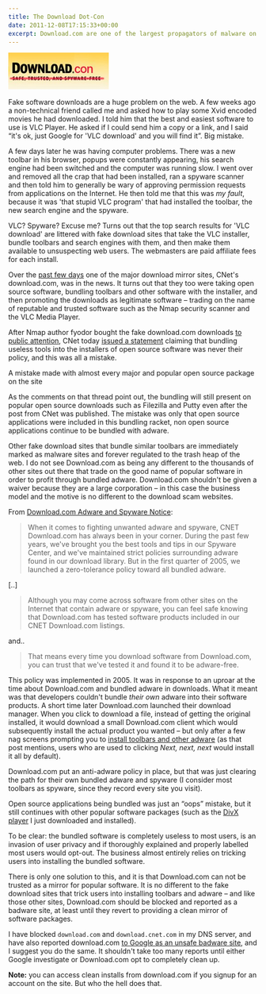 ```yaml
---
title: The Download Dot-Con
date: 2011-12-08T17:15:33+00:00
excerpt: Download.com are one of the largest propagators of malware on the web
---
```


![download dot con](./../assets/download-dotcon.jpg)

Fake software downloads are a huge problem on the web. A few weeks ago a non-technical friend called me and asked how to play some Xvid encoded movies he had downloaded. I told him that the best and easiest software to use is VLC Player. He asked if I could send him a copy or a link, and I said “it's ok, just Google for 'VLC download' and you will find it”. Big mistake.

A few days later he was having computer problems. There was a new toolbar in his browser, popups were constantly appearing, his search engine had been switched and the computer was running slow. I went over and removed all the crap that had been installed, ran a spyware scanner and then told him to generally be wary of approving permission requests from applications on the Internet. He then told me that this was *my fault*, because it was 'that stupid VLC program' that had installed the toolbar, the new search engine and the spyware.

VLC? Spyware? Excuse me? Turns out that the top search results for 'VLC download' are littered with fake download sites that take the VLC installer, bundle toolbars and search engines with them, and then make them available to unsuspecting web users. The webmasters are paid affiliate fees for each install.

Over the [past few days](http://insecure.org/news/download-com-fiasco.html) one of the major download mirror sites, CNet's download.com, was in the news. It turns out that they too were taking open source software, bundling toolbars and other software with the installer, and then promoting the downloads as legitimate software – trading on the name of reputable and trusted software such as the Nmap security scanner and the VLC Media Player.

After Nmap author fyodor bought the fake download.com downloads [to public attention](http://seclists.org/nmap-hackers/2011/5), CNet today [issued a statement](http://download.cnet.com/8301-2007_4-57338809-12/a-note-from-sean-regarding-the-download.com-installer/) claiming that bundling useless tools into the installers of open source software was never their policy, and this was all a mistake.

A mistake made with almost every major and popular open source package on the site

As the comments on that thread point out, the bundling will still present on popular open source downloads such as Filezilla and Putty even after the post from CNet was published. The mistake was only that open source applications were included in this bundling racket, non open source applications continue to be bundled with adware.

Other fake download sites that bundle similar toolbars are immediately marked as malware sites and forever regulated to the trash heap of the web. I do not see Download.com as being any different to the thousands of other sites out there that trade on the good name of popular software in order to profit through bundled adware. Download.com shouldn't be given a waiver because they are a large corporation – in this case the business model and the motive is no different to the download scam websites.

From [Download.com Adware and Spyware Notice](http://www.cnet.com/2723-13403_1-461-16.html):

> When it comes to fighting unwanted adware and spyware, CNET Download.com has always been in your corner. During the past few years, we've brought you the best tools and tips in our Spyware Center, and we've maintained strict policies surrounding adware found in our download library. But in the first quarter of 2005, we launched a zero-tolerance policy toward all bundled adware.

[..]

> Although you may come across software from other sites on the Internet that contain adware or spyware, you can feel safe knowing that Download.com has tested software products included in our CNET Download.com listings.

and..

> That means every time you download software from Download.com, you can trust that we've tested it and found it to be adware-free.

This policy was implemented in 2005. It was in response to an uproar at the time about Download.com and bundled adware in downloads. What it meant was that developers couldn't bundle *their own* adware into their software products. A short time later Download.com launched their download manager. When you click to download a file, instead of getting the original installed, it would download a small Download.com client which would subsequently install the actual product you wanted – but only after a few nag screens prompting you to [install toolbars and other adware](http://www.ghacks.net/2011/08/17/the-cnet-download-com-installer/) (as that post mentions, users who are used to clicking *Next, next, next* would install it all by default).

Download.com put an anti-adware policy in place, but that was just clearing the path for their own bundled adware and spyware (I consider most toolbars as spyware, since they record every site you visit).

Open source applications being bundled was just an “oops” mistake, but it still continues with other popular software packages (such as the [DivX player](http://download.cnet.com/DivX-Plus-Software/3000-13632_4-10062728.html) I just downloaded and installed).

To be clear: the bundled software is completely useless to most users, is an invasion of user privacy and if thoroughly explained and properly labelled most users would opt-out. The business almost entirely relies on tricking users into installing the bundled software.

There is only one solution to this, and it is that Download.com can not be trusted as a mirror for popular software. It is no different to the fake download sites that trick users into installing toolbars and adware – and like those other sites, Download.com should be blocked and reported as a badware site, at least until they revert to providing a clean mirror of software packages.

I have blocked `download.com` and `download.cnet.com` in my DNS server, and have also reported download.com [to Google as an unsafe badware site](http://www.google.com/safebrowsing/report_badware/), and I suggest you do the same. It shouldn't take too many reports until either Google investigate or Download.com opt to completely clean up.

**Note:** you can access clean installs from download.com if you signup for an account on the site. But who the hell does that.

